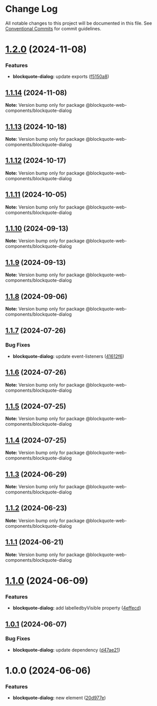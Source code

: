 # Change Log

All notable changes to this project will be documented in this file.
See [Conventional Commits](https://conventionalcommits.org) for commit guidelines.

# [1.2.0](https://github.com/oscarmarina/blockquote-web-components/compare/@blockquote-web-components/blockquote-dialog@1.1.14...@blockquote-web-components/blockquote-dialog@1.2.0) (2024-11-08)


### Features

* **blockquote-dialog:** update exports ([f5150a8](https://github.com/oscarmarina/blockquote-web-components/commit/f5150a8ff7e94cf554e90d2ff0e2173027084f93))





## [1.1.14](https://github.com/oscarmarina/blockquote-web-components/compare/@blockquote-web-components/blockquote-dialog@1.1.13...@blockquote-web-components/blockquote-dialog@1.1.14) (2024-11-08)

**Note:** Version bump only for package @blockquote-web-components/blockquote-dialog





## [1.1.13](https://github.com/oscarmarina/blockquote-web-components/compare/@blockquote-web-components/blockquote-dialog@1.1.12...@blockquote-web-components/blockquote-dialog@1.1.13) (2024-10-18)

**Note:** Version bump only for package @blockquote-web-components/blockquote-dialog





## [1.1.12](https://github.com/oscarmarina/blockquote-web-components/compare/@blockquote-web-components/blockquote-dialog@1.1.11...@blockquote-web-components/blockquote-dialog@1.1.12) (2024-10-17)

**Note:** Version bump only for package @blockquote-web-components/blockquote-dialog





## [1.1.11](https://github.com/oscarmarina/blockquote-web-components/compare/@blockquote-web-components/blockquote-dialog@1.1.10...@blockquote-web-components/blockquote-dialog@1.1.11) (2024-10-05)

**Note:** Version bump only for package @blockquote-web-components/blockquote-dialog





## [1.1.10](https://github.com/oscarmarina/blockquote-web-components/compare/@blockquote-web-components/blockquote-dialog@1.1.9...@blockquote-web-components/blockquote-dialog@1.1.10) (2024-09-13)

**Note:** Version bump only for package @blockquote-web-components/blockquote-dialog





## [1.1.9](https://github.com/oscarmarina/blockquote-web-components/compare/@blockquote-web-components/blockquote-dialog@1.1.8...@blockquote-web-components/blockquote-dialog@1.1.9) (2024-09-13)

**Note:** Version bump only for package @blockquote-web-components/blockquote-dialog





## [1.1.8](https://github.com/oscarmarina/blockquote-web-components/compare/@blockquote-web-components/blockquote-dialog@1.1.7...@blockquote-web-components/blockquote-dialog@1.1.8) (2024-09-06)

**Note:** Version bump only for package @blockquote-web-components/blockquote-dialog





## [1.1.7](https://github.com/oscarmarina/blockquote-web-components/compare/@blockquote-web-components/blockquote-dialog@1.1.6...@blockquote-web-components/blockquote-dialog@1.1.7) (2024-07-26)


### Bug Fixes

* **blockquote-dialog:** update event-listeners ([41612f6](https://github.com/oscarmarina/blockquote-web-components/commit/41612f63c0547aa29d628f5c6aec7319de58036c))





## [1.1.6](https://github.com/oscarmarina/blockquote-web-components/compare/@blockquote-web-components/blockquote-dialog@1.1.5...@blockquote-web-components/blockquote-dialog@1.1.6) (2024-07-26)

**Note:** Version bump only for package @blockquote-web-components/blockquote-dialog





## [1.1.5](https://github.com/oscarmarina/blockquote-web-components/compare/@blockquote-web-components/blockquote-dialog@1.1.4...@blockquote-web-components/blockquote-dialog@1.1.5) (2024-07-25)

**Note:** Version bump only for package @blockquote-web-components/blockquote-dialog





## [1.1.4](https://github.com/oscarmarina/blockquote-web-components/compare/@blockquote-web-components/blockquote-dialog@1.1.3...@blockquote-web-components/blockquote-dialog@1.1.4) (2024-07-25)

**Note:** Version bump only for package @blockquote-web-components/blockquote-dialog





## [1.1.3](https://github.com/oscarmarina/blockquote-web-components/compare/@blockquote-web-components/blockquote-dialog@1.1.2...@blockquote-web-components/blockquote-dialog@1.1.3) (2024-06-29)

**Note:** Version bump only for package @blockquote-web-components/blockquote-dialog





## [1.1.2](https://github.com/oscarmarina/blockquote-web-components/compare/@blockquote-web-components/blockquote-dialog@1.1.1...@blockquote-web-components/blockquote-dialog@1.1.2) (2024-06-23)

**Note:** Version bump only for package @blockquote-web-components/blockquote-dialog





## [1.1.1](https://github.com/oscarmarina/blockquote-web-components/compare/@blockquote-web-components/blockquote-dialog@1.1.0...@blockquote-web-components/blockquote-dialog@1.1.1) (2024-06-21)

**Note:** Version bump only for package @blockquote-web-components/blockquote-dialog





# [1.1.0](https://github.com/oscarmarina/blockquote-web-components/compare/@blockquote-web-components/blockquote-dialog@1.0.1...@blockquote-web-components/blockquote-dialog@1.1.0) (2024-06-09)

### Features

- **blockquote-dialog:** add labelledbyVisible property ([4effecd](https://github.com/oscarmarina/blockquote-web-components/commit/4effecd9ef68badca14504f935e11b9f25865534))

## [1.0.1](https://github.com/oscarmarina/blockquote-web-components/compare/@blockquote-web-components/blockquote-dialog@1.0.0...@blockquote-web-components/blockquote-dialog@1.0.1) (2024-06-07)

### Bug Fixes

- **blockquote-dialog:** update dependency ([d47ae21](https://github.com/oscarmarina/blockquote-web-components/commit/d47ae21abf13566a73fda7fd14fd09742d0d3eb9))

# 1.0.0 (2024-06-06)

### Features

- **blockquote-dialog:** new element ([20d977e](https://github.com/oscarmarina/blockquote-web-components/commit/20d977ef4132df1f0074cee09ebb12b4b0e6e670))
